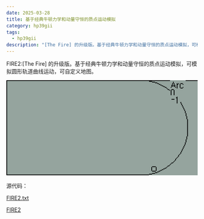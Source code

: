 ```yaml
---
date: 2025-03-28
title: 基于经典牛顿力学和动量守恒的质点运动模拟
category: hp39gii
tags:
  - hp39gii
description: "[The Fire] 的升级版。基于经典牛顿力学和动量守恒的质点运动模拟，可模拟圆形轨道曲线运动，可自定义地图"
---
```

FIRE2:[The Fire] 的升级版。基于经典牛顿力学和动量守恒的质点运动模拟，可模拟圆形轨道曲线运动，可自定义地图。


![left|240](/posts/files/Pasted%20image%2020250328170501.png)

源代码：

<a href="/code/FIRE2.txt" download>FIRE2.txt</a>

[FIRE2](/code/FIRE2.txt)